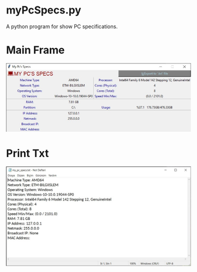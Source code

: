 # myPcSpecs.py
A python program for show PC specifications.

# Main Frame
![Screenshot](1.jpg)

# Print Txt
![Screenshot](2.jpg)
